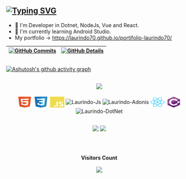 ## [![Typing SVG](https://readme-typing-svg.herokuapp.com/?color=A3d5FF&size=35&center=true&vCenter=true&width=1000&lines=HELLO,+MY+NAME+is+Ronan+Laurindo;I'm+21+years+old;I'm+from+Brazil,MS;Be+Welcome!+:%29)](https://git.io/typing-svg)
- 👀 I'm Developer in Dotnet, NodeJs, Vue and React.
- 🌱 I'm currently learning Android Studio.
- My portfolio -> https://laurindo70.github.io/portifolio-laurindo70/

 | [![GitHub Commits](http://github-profile-summary-cards.vercel.app/api/cards/productive-time?username=Laurindo70&theme=dracula&utcOffset=-3)](https://github.com/vn7n24fzkq/github-profile-summary-cards) | [![GitHub Details](http://github-profile-summary-cards.vercel.app/api/cards/profile-details?username=Laurindo70&theme=dracula)](https://github.com/vn7n24fzkq/github-profile-summary-cards) |  
 | ----------- | ----------- |

  ##
  
  [![Ashutosh's github activity graph](https://github-readme-activity-graph.vercel.app/graph?username=Laurindo70&theme=dracula)](https://github.com/ashutosh00710/github-readme-activity-graph)

  ##

  <div align="center" >
<a href="https://skillicons.dev"   >
  <img src="https://skillicons.dev/icons?i=git,vscode,javascript,css,html,react,nodejs,express,vue,docker,figma,github,linux,postman,bootstrap,postgres,discord,linkedin,instagram,c#" />
</a>
  <br />

  </div>
  
  <div align="center" style="display: inline_block"><br>
  <img align="center" alt="Laurindo-HTML" height="30" width="40" src="https://raw.githubusercontent.com/devicons/devicon/master/icons/html5/html5-original.svg">
  <img align="center" alt="Laurindo-CSS" height="30" width="40" src="https://raw.githubusercontent.com/devicons/devicon/master/icons/css3/css3-original.svg">
  <img align="center" alt="Laurindo-Js" height="30" width="40" src="https://raw.githubusercontent.com/devicons/devicon/master/icons/javascript/javascript-plain.svg">
  <img align="center" alt="Laurindo-Js" height="30" width="40" src="https://cdn.jsdelivr.net/gh/devicons/devicon/icons/nodejs/nodejs-original.svg">
  <img align="center" alt="Laurindo-Adonis" height="30" width="40" src="https://cdn.jsdelivr.net/gh/devicons/devicon/icons/adonisjs/adonisjs-original.svg">
  <img align="center" alt="Laurindo-React" height="30" width="40" src="https://raw.githubusercontent.com/devicons/devicon/master/icons/react/react-original.svg">
  <img align="center" alt="Laurindo-Csharp" height="30" width="40" src="https://raw.githubusercontent.com/devicons/devicon/master/icons/csharp/csharp-original.svg">
  <img align="center" alt="Laurindo-DotNet" height="30" width="40" src="https://cdn.jsdelivr.net/gh/devicons/devicon/icons/dot-net/dot-net-original.svg">
</div>
  
  ##
  
  <div align="center"> 
  <a href = "mailto:ronantech70@gmail.com"><img src="https://img.shields.io/badge/-Gmail-%23333?style=for-the-badge&logo=gmail&logoColor=white" target="_blank"></a>
  <a href="https://www.linkedin.com/in/ronan-laurindo-flor-1079241a5/" target="_blank"><img src="https://img.shields.io/badge/-LinkedIn-%230077B5?style=for-the-badge&logo=linkedin&logoColor=white" target="_blank"></a> 
   </div>
   
  ##
    
<div align="center">
<br><p align="centre"><b>Visitors Count</b></p>  
<p align="center"><img align="center" src="https://profile-counter.glitch.me/{Laurindo70}/count.svg" /></p> 
<br>
</div>
 

